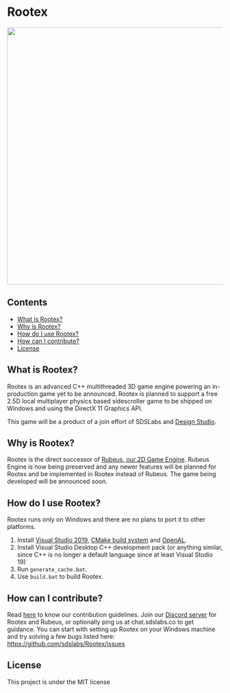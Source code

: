 # Rootex

<img src="/game/assets/test/rootex.png" width=600 />

## Contents

* [What is Rootex?](#what)
* [Why is Rootex?](#why)
* [How do I use Rootex?](#setup)
* [How can I contribute?](#how)
* [License](#license)

## <a name=what>What is Rootex?

Rootex is an advanced C++ multithreaded 3D game engine powering an in-production game yet to be announced. Rootex is planned to support a free 2.5D local multiplayer physics based sidescroller game to be shipped on Windows and using the DirectX 11 Graphics API.

This game will be a product of a join effort of SDSLabs and [Design Studio](https://designstudio.cc/).

## <a name=why>Why is Rootex?

Rootex is the direct successor of [Rubeus, our 2D Game Engine](https://github.com/sdslabs/Rubeus). Rubeus Engine is now being preserved and any newer features will be planned for Rootex and be implemented in Rootex instead of Rubeus. The game being developed will be announced soon. 

## <a name=setup>How do I use Rootex?

Rootex runs only on Windows and there are no plans to port it to other platforms.

1. Install [Visual Studio 2019](https://visualstudio.microsoft.com/vs/), [CMake build system](https://cmake.org/download/) and [OpenAL](https://www.openal.org/).
2. Install Visual Studio Desktop C++ development pack (or anything similar, since C++ is no longer a default language since at least Visual Studio 19)
3. Run `generate_cache.bat`.
4. Use `build.bat` to build Rootex.

## <a name=how>How can I contribute?

Read [here](CONTRIBUTING.md) to know our contribution guidelines. Join our [Discord server](https://discord.gg/HtVxfqt) for Rootex and Rubeus, or optionally ping us at chat.sdslabs.co to get guidance. You can start with setting up Rootex on your Windows machine and try solving a few bugs listed here: https://github.com/sdslabs/Rootex/issues

## <a name=license>License

This project is under the MIT license

